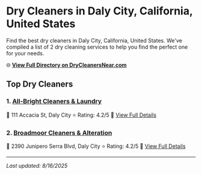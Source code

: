 # Dry Cleaners in Daly City, California, United States

Find the best dry cleaners in Daly City, California, United States. We've compiled a list of 2 dry cleaning services to help you find the perfect one for your needs.

🌐 **[View Full Directory on DryCleanersNear.com](https://drycleanersnear.com/city/US/California/Daly%20City)**

## Top Dry Cleaners

### 1. [All-Bright Cleaners & Laundry](https://drycleanersnear.com/dryCleaner/689d4343756b71cad101ef9a/all-bright-cleaners-laundry)
📍 111 Accacia St, Daly City
⭐ Rating: 4.2/5
🔗 [View Full Details](https://drycleanersnear.com/dryCleaner/689d4343756b71cad101ef9a/all-bright-cleaners-laundry)

### 2. [Broadmoor Cleaners & Alteration](https://drycleanersnear.com/dryCleaner/689d4385756b71cad101f19e/broadmoor-cleaners-alteration)
📍 2390 Junipero Serra Blvd, Daly City
⭐ Rating: 4.2/5
🔗 [View Full Details](https://drycleanersnear.com/dryCleaner/689d4385756b71cad101f19e/broadmoor-cleaners-alteration)


---

*Last updated: 8/16/2025*
